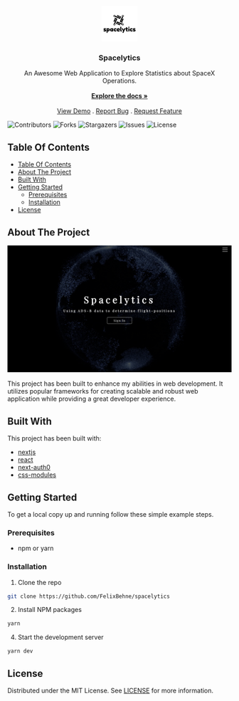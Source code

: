 <br/>
<p align="center">
  <a href="https://github.com/FelixBehne/Spacelytics">
    <img src="public/logo_with_bg.png" alt="Logo" width="80" height="80">
  </a>

  <h3 align="center">Spacelytics</h3>

  <p align="center">
    An Awesome Web Application to Explore Statistics about SpaceX Operations.
    <br/>
    <br/>
    <a href="https://github.com/FelixBehne/Spacelytics"><strong>Explore the docs »</strong></a>
    <br/>
    <br/>
    <a href="https://github.com/FelixBehne/Spacelytics">View Demo</a>
    .
    <a href="https://github.com/FelixBehne/Spacelytics/issues">Report Bug</a>
    .
    <a href="https://github.com/FelixBehne/Spacelytics/issues">Request Feature</a>
  </p>
</p>

![Contributors](https://img.shields.io/github/contributors/FelixBehne/Spacelytics?color=dark-green) ![Forks](https://img.shields.io/github/forks/FelixBehne/Spacelytics?style=social) ![Stargazers](https://img.shields.io/github/stars/FelixBehne/Spacelytics?style=social) ![Issues](https://img.shields.io/github/issues/FelixBehne/Spacelytics) ![License](https://img.shields.io/github/license/FelixBehne/Spacelytics) 

## Table Of Contents

- [Table Of Contents](#table-of-contents)
- [About The Project](#about-the-project)
- [Built With](#built-with)
- [Getting Started](#getting-started)
  - [Prerequisites](#prerequisites)
  - [Installation](#installation)
- [License](#license)


## About The Project

![Screen Shot](public/screenshot.png)

This project has been built to enhance my abilities in web development. It utilizes popular frameworks for creating scalable and robust web application while providing a great developer experience. 

## Built With

This project has been built with: 

* [nextjs](https://nextjs.org/)
* [react](https://reactjs.org)
* [next-auth0](https://github.com/auth0/nextjs-auth0)
* [css-modules](https://github.com/css-modules/css-modules)


## Getting Started

To get a local copy up and running follow these simple example steps.

### Prerequisites

* npm or yarn

### Installation

1. Clone the repo

```sh
git clone https://github.com/FelixBehne/spacelytics
```

2. Install NPM packages

```sh
yarn
```

4. Start the development server

```sh
yarn dev
```

## License

Distributed under the MIT License. See [LICENSE](https://github.com/FelixBehne/Spacelytics/blob/main/LICENSE.md) for more information.
